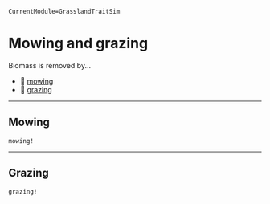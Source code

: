```@meta
CurrentModule=GrasslandTraitSim
```

# Mowing and grazing

Biomass is removed by...
- 🚜 [mowing](@ref "Mowing")
- 🐄 [grazing](@ref "Grazing")

----
## Mowing

```@docs
mowing!
```

----
## Grazing

```@docs
grazing!
```